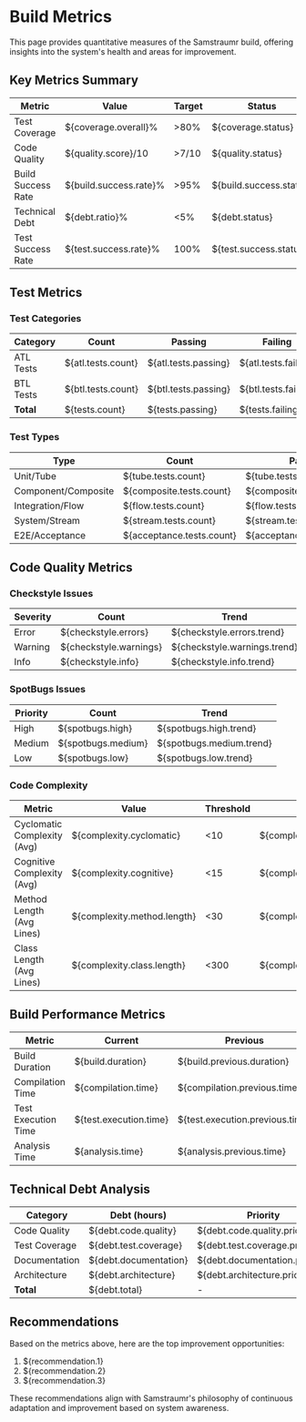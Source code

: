 # Build Metrics

This page provides quantitative measures of the Samstraumr build, offering insights into the system's health and areas for improvement.

## Key Metrics Summary

|       Metric       |         Value          | Target |         Status          |
|--------------------|------------------------|--------|-------------------------|
| Test Coverage      | ${coverage.overall}%   | >80%   | ${coverage.status}      |
| Code Quality       | ${quality.score}/10    | >7/10  | ${quality.status}       |
| Build Success Rate | ${build.success.rate}% | >95%   | ${build.success.status} |
| Technical Debt     | ${debt.ratio}%         | <5%    | ${debt.status}          |
| Test Success Rate  | ${test.success.rate}%  | 100%   | ${test.success.status}  |

## Test Metrics

### Test Categories

| Category  |       Count        |       Passing        |       Failing        |       Skipped        |        Success Rate        |
|-----------|--------------------|----------------------|----------------------|----------------------|----------------------------|
| ATL Tests | ${atl.tests.count} | ${atl.tests.passing} | ${atl.tests.failing} | ${atl.tests.skipped} | ${atl.tests.success.rate}% |
| BTL Tests | ${btl.tests.count} | ${btl.tests.passing} | ${btl.tests.failing} | ${btl.tests.skipped} | ${btl.tests.success.rate}% |
| **Total** | ${tests.count}     | ${tests.passing}     | ${tests.failing}     | ${tests.skipped}     | ${tests.success.rate}%     |

### Test Types

|        Type         |           Count           |           Passing           |           Failing           |           Skipped           |           Success Rate            |
|---------------------|---------------------------|-----------------------------|-----------------------------|-----------------------------|-----------------------------------|
| Unit/Tube           | ${tube.tests.count}       | ${tube.tests.passing}       | ${tube.tests.failing}       | ${tube.tests.skipped}       | ${tube.tests.success.rate}%       |
| Component/Composite | ${composite.tests.count}  | ${composite.tests.passing}  | ${composite.tests.failing}  | ${composite.tests.skipped}  | ${composite.tests.success.rate}%  |
| Integration/Flow    | ${flow.tests.count}       | ${flow.tests.passing}       | ${flow.tests.failing}       | ${flow.tests.skipped}       | ${flow.tests.success.rate}%       |
| System/Stream       | ${stream.tests.count}     | ${stream.tests.passing}     | ${stream.tests.failing}     | ${stream.tests.skipped}     | ${stream.tests.success.rate}%     |
| E2E/Acceptance      | ${acceptance.tests.count} | ${acceptance.tests.passing} | ${acceptance.tests.failing} | ${acceptance.tests.skipped} | ${acceptance.tests.success.rate}% |

## Code Quality Metrics

### Checkstyle Issues

| Severity |         Count          |            Trend             |
|----------|------------------------|------------------------------|
| Error    | ${checkstyle.errors}   | ${checkstyle.errors.trend}   |
| Warning  | ${checkstyle.warnings} | ${checkstyle.warnings.trend} |
| Info     | ${checkstyle.info}     | ${checkstyle.info.trend}     |

### SpotBugs Issues

| Priority |       Count        |          Trend           |
|----------|--------------------|--------------------------|
| High     | ${spotbugs.high}   | ${spotbugs.high.trend}   |
| Medium   | ${spotbugs.medium} | ${spotbugs.medium.trend} |
| Low      | ${spotbugs.low}    | ${spotbugs.low.trend}    |

### Code Complexity

|           Metric            |            Value            | Threshold |               Status               |
|-----------------------------|-----------------------------|-----------|------------------------------------|
| Cyclomatic Complexity (Avg) | ${complexity.cyclomatic}    | <10       | ${complexity.cyclomatic.status}    |
| Cognitive Complexity (Avg)  | ${complexity.cognitive}     | <15       | ${complexity.cognitive.status}     |
| Method Length (Avg Lines)   | ${complexity.method.length} | <30       | ${complexity.method.length.status} |
| Class Length (Avg Lines)    | ${complexity.class.length}  | <300      | ${complexity.class.length.status}  |

## Build Performance Metrics

|       Metric        |        Current         |            Previous             |            Trend             |
|---------------------|------------------------|---------------------------------|------------------------------|
| Build Duration      | ${build.duration}      | ${build.previous.duration}      | ${build.duration.trend}      |
| Compilation Time    | ${compilation.time}    | ${compilation.previous.time}    | ${compilation.time.trend}    |
| Test Execution Time | ${test.execution.time} | ${test.execution.previous.time} | ${test.execution.time.trend} |
| Analysis Time       | ${analysis.time}       | ${analysis.previous.time}       | ${analysis.time.trend}       |

## Technical Debt Analysis

|   Category    |     Debt (hours)      |            Priority            |
|---------------|-----------------------|--------------------------------|
| Code Quality  | ${debt.code.quality}  | ${debt.code.quality.priority}  |
| Test Coverage | ${debt.test.coverage} | ${debt.test.coverage.priority} |
| Documentation | ${debt.documentation} | ${debt.documentation.priority} |
| Architecture  | ${debt.architecture}  | ${debt.architecture.priority}  |
| **Total**     | ${debt.total}         | -                              |

## Recommendations

Based on the metrics above, here are the top improvement opportunities:

1. ${recommendation.1}
2. ${recommendation.2}
3. ${recommendation.3}

These recommendations align with Samstraumr's philosophy of continuous adaptation and improvement based on system awareness.
